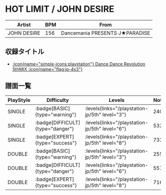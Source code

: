 # HOT LIMIT / JOHN DESIRE

|Artist|BPM|From|
|------|---|----|
|JOHN DESIRE|156|Dancemania PRESENTS J★PARADISE|

## 収録タイトル

- [:icon{name="simple-icons:playstation"} Dance Dance Revolution 5thMIX :icon{name="flag:jp-4x3"}](/playstation-jp/5th)

## 譜面一覧

|PlayStyle|Difficulty|Levels|Notes|Movie|
|---------|----------|------|-----|-----|
|SINGLE| :badge[BASIC]{type="warning"}| :levels{links="/playstation-jp/5th" level="3"}|240/0||
|SINGLE| :badge[DIFFICULT]{type="danger"}| :levels{links="/playstation-jp/5th" level="6"}|532/0||
|SINGLE| :badge[EXPERT]{type="success"}| :levels{links="/playstation-jp/5th" level="8"}|733/0||
|DOUBLE| :badge[BASIC]{type="warning"}| :levels{links="/playstation-jp/5th" level="3"}|255/0||
|DOUBLE| :badge[DIFFICULT]{type="danger"}| :levels{links="/playstation-jp/5th" level="6"}|557/0||
|DOUBLE| :badge[EXPERT]{type="success"}| :levels{links="/playstation-jp/5th" level="8"}|716/0||
